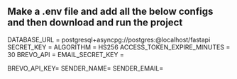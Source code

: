 ## Make a .env file and add all the below configs and then download and run the project
DATABASE_URL = postgresql+asyncpg://postgres:<password>@localhost/fastapi
SECRET_KEY = 
ALGORITHM = HS256
ACCESS_TOKEN_EXPIRE_MINUTES = 30
BREVO_API = <API KEY>
EMAIL_SECRET_KEY = <EMAIL SECRET KEY>


BREVO_API_KEY=  <API KEY>
SENDER_NAME=<Sender Mail>
SENDER_EMAIL= <Email>
